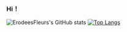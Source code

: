 ### Hi！
![ErodeesFleurs's GitHub stats](https://github-readme-stats.vercel.app/api?username=ErodeesFleurs&show_icons=true)
[![Top Langs](https://github-readme-stats.vercel.app/api/top-langs/?username=ErodeesFleurs&layout=compact)](https://github.com/ErodeesFleurs/github-readme-stats)
<!--
**ErodeesFleurs/ErodeesFleurs** is a ✨ _special_ ✨ repository because its `README.md` (this file) appears on your GitHub profile.

Here are some ideas to get you started:
- &theme=tokyonight
- 🔭 I’m currently working on ...
- 🌱 I’m currently learning ...
- 👯 I’m looking to collaborate on ...
- 🤔 I’m looking for help with ...
- 💬 Ask me about ...
- 📫 How to reach me: ...
- 😄 Pronouns: ...
- ⚡ Fun fact: ...
-->
